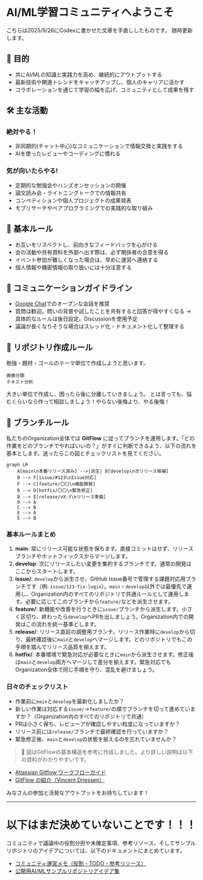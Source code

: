 # AI/ML学習コミュニティへようこそ

こちらは2025/9/26にCodexに書かせた文章を手直ししたものです。
随時更新します。

## 🎯 目的
- 共にAI/MLの知識と実践力を高め、継続的にアウトプットする
- 最新技術や関連トレンドをキャッチアップし、個人のキャリアに活かす
- コラボレーションを通じて学習の幅を広げ、コミュニティとして成果を残す

## 🛠 主な活動

### 絶対やる！
- 非同期的(チャット中心)なコミュニケーションで情報交換と実践をする
- AIを使ったレビューやコーディングに慣れる

### 気が向いたらやる!
- 定期的な勉強会やハンズオンセッションの開催
- 論文読み会・ライトニングトークでの情報共有
- コンペティションや個人プロジェクトの成果発表
- モブリサーチやペアプログラミングでの実践的な取り組み

## 📌 基本ルール
- お互いをリスペクトし、前向きなフィードバックを心がける
- 会の活動や共有資料を外部へ出す際は、必ず関係者の合意を得る
- イベント参加が難しくなった場合は、早めに運営へ連絡する
- 個人情報や機密情報の取り扱いには十分注意する

## 💬 コミュニケーションガイドライン
- [Google Chat](https://chat.google.com/room/AAQAbM2IUD0?cls=7)でのオープンな会話を推奨
- 質問は歓迎。問いの背景や試したことを共有すると回答が得やすくなる → 具体的なルールは後日設定。Discussionを使用予定
- 議論が長くなりそうな場合はスレッド化・ドキュメント化して整理する

## 📕 リポジトリ作成ルール
勉強・題材・ゴールのテーマ単位で作成しようと思います。

```
画像分類
テキスト分析
```

大きい単位で作成し、困ったら後に分離していきましょう。
とは言っても、悩むくらいなら作って相談しましょう！やらない後悔より、やる後悔！

## 🌲 ブランチルール
私たちのOrganization全体では **GitFlow** に従ってブランチを運用します。「どの作業をどのブランチでやればいいの？」がすぐに判断できるよう、以下の流れを基本とします。迷ったらこの図とチェックリストを見てください。

```mermaid
graph LR
    A[main\n本番リリース済み] -->|派生| B[develop\n次リリース候補]
    B --> F[issue/#123\nIssue対応]
    F --> C[feature/〇〇\n機能開発]
    B --> D[hotfix/〇〇\n緊急修正]
    B --> E[release/vX.Y\nリリース準備]
    D --> A
    C --> B
    E --> A
    E --> B
```

### 基本ルールまとめ
1. **main**: 常にリリース可能な状態を保ちます。直接コミットはせず、リリースブランチやホットフィックスからマージします。
2. **develop**: 次にリリースしたい変更を集約するブランチです。通常の開発はここからスタートします。
3. **issue/**: `develop`から派生させ、GitHub Issue番号で管理する課題対応用ブランチです（例: `issue/123-fix-login`）。`main`・`develop`以外では最優先で運用し、Organization内のすべてのリポジトリで共通ルールとして運用します。必要に応じてこのブランチから`feature/`などを派生させます。
4. **feature/**: 新機能や改善を行うときに`issue/`ブランチから派生します。小さく区切り、終わったら`develop`へPRを出しましょう。Organization内での開発はこの流れを統一基準とします。
5. **release/**: リリース直前の調整用ブランチ。リリース作業時に`develop`から切り、最終確認後に`main`と`develop`へマージします。どのリポジトリでもこの手順を踏んでリリース品質を揃えます。
6. **hotfix/**: 本番環境で緊急対応が必要なときに`main`から派生させます。修正後は`main`と`develop`両方へマージして差分を揃えます。緊急対応でもOrganization全体で同じ手順を守り、混乱を避けましょう。

### 日々のチェックリスト
- 作業前に`main`と`develop`を最新化しましたか？
- 新しい作業は対応する`issue/`→`feature/`の順でブランチを切って進めていますか？（Organization内のすべてのリポジトリで共通）
- PRは小さく保ち、レビューアが確認しやすい粒度になっていますか？
- リリース前には`release/`ブランチで最終確認を行っていますか？
- 緊急修正後、`main`と`develop`の状態を揃えるのを忘れていませんか？

> 📎 図はGitFlowの基本構造を参考に作成しました。より詳しい説明は以下の資料がわかりやすいです。

- [Atlassian Gitflow ワークフローガイド](https://www.atlassian.com/ja/git/tutorials/comparing-workflows/gitflow-workflow)
- [GitFlow の紹介（Vincent Driessen）](https://nvie.com/posts/a-successful-git-branching-model/)

みなさんの参加と活発なアウトプットをお待ちしています！

---

# 以下はまだ決めていないことです！！！

コミュニティで議論中の役割分担や未確定事項、参考リソース、そしてサンプルリポジトリのアイデアについては、以下のドキュメントにまとめています。

- [コミュニティ運営メモ（役割・TODO・参考リソース）](./pending-decisions.md)
- [公開用AI/MLサンプルリポジトリアイデア集](./sample-repository-ideas.md)
